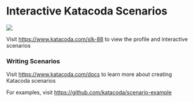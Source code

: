 # Interactive Katacoda Scenarios

[![](http://shields.katacoda.com/katacoda/slk-88/count.svg)](https://www.katacoda.com/slk-88 "Get your profile on Katacoda.com")

Visit https://www.katacoda.com/slk-88 to view the profile and interactive scenarios

### Writing Scenarios
Visit https://www.katacoda.com/docs to learn more about creating Katacoda scenarios

For examples, visit https://github.com/katacoda/scenario-example
